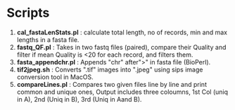 # Scripts #



1. **cal_fastaLenStats.pl** : calculate total length, no of records, min and max lengths in a fasta file.
2. **fastq_QF.pl** : Takes in two fastq files (paired), compare their Quality and filter if mean Quality is <20 for each record, and filters them. 
3. **fasta_appendchr.pl** : Appends "chr" after">" in fasta file \(BioPerl\).
4. **tif2jpeg.sh** : Converts ".tif" images into ".jpeg" using sips image conversion tool in MacOS.
5. **compareLines.pl** : Compares two given files line by line and print common and unique ones, Output includes three coloumns, 1st Col (uniq in A), 2nd (Uniq in B), 3rd (Uniq in Aand B).
